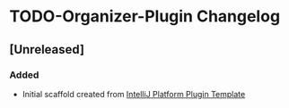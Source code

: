 <!-- Keep a Changelog guide -> https://keepachangelog.com -->

# TODO-Organizer-Plugin Changelog

## [Unreleased]
### Added
- Initial scaffold created from [IntelliJ Platform Plugin Template](https://github.com/JetBrains/intellij-platform-plugin-template)
